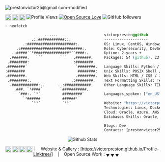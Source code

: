 ![prestonvictor25@gmail com-modified](https://github.com/victorpreston/victorpreston/assets/112781610/08bdfd62-1191-4b39-b67a-2dceeee8c1bc)

![Profile Views](https://komarev.com/ghpvc/?username=victorpreston&color=blue)
[![Open Source Love](https://img.shields.io/badge/Open%20Source-%E2%9D%A4-red.svg)](https://en.wikipedia.org/wiki/Open_source)
![GitHub followers](https://img.shields.io/github/followers/victorpreston?label=Followers&style=social)
<a href="https://twitter.com/vpreston254" target="_blank" rel="noopener noreferrer">
  <img align="left" alt="Preston's' Twitter" width="20px" src="https://simpleicons.now.sh/twitter/495f7e" />
</a>
<a href="https://www.linkedin.com/in/victor-preston-273054253/" target="_blank">
  <img align="left" alt="Preston's' LinkedIn" width="20px" src="https://simpleicons.now.sh/linkedin/495f7e" />
</a>
<a href="https://codepen.io/victorpreston" target="_blank">
  <img align="left" alt="Preston's Codepen" width="20px" src="https://simpleicons.now.sh/codepen/495f7e" />
</a>

```css
~ neofetch

                  ......                     victorpreston@github
            .::############::.               --------------------
        .:######################:.           OS: Linux, CentOS, Windows
     .:############################:.        Role: Cybersecurity, DevSecOps 
   .:#####´`³################³´`####:.       Uptime: 2 years +
  .#######.   `´´        ``´   .#######.     Packages: 54 (github), 23 (aur)
 .########:                    :########.
.########´                      `########.   Language Skills: Python / Java / C / C++ / Go Lang
:########                        ########:   Unix Skills: POSIX Shell / Bash / AWK / Regex / Perl
.########.                      .########.   Web Skills: HTML / CSS / JavaScript / PHP  
 .########:.                  .:########.    Text Formatting Skills: TeX / roff
  .############:..      ..:############.     Other Language Skills: TIBasic / Batch
    .###. `³####´        `###########.
      `###:. `³´          #########`         Languages_spoken: ["en_US", "es_ES"]
        `³######          ######³´
            `³³´          `³³´               Website: "https://victorpreston.github.io/Profile-Linktree/"
                                             Technologies: Linux, Docker, Splunk, Graylog, ArcSight
                                             Cloud: Oracle, Azure, AWS
                                             Databases Skills: Oracle, MySQl, SQLite, MongoDB, Cassandra

                                             Blogs: Dev
                                             Contacts: [prestonvictor25@gmail.com, +254743575434]

```                    



<p align="center">
        <img src="https://raw.githubusercontent.com/mayhemantt/mayhemantt/Update/svg/Bottom.svg" alt="Github Stats"/>
</p>        

<a href="https://twitter.com/vpreston254">
  <img align="left" alt="Preston's' Twitter" width="20px" src="https://simpleicons.now.sh/twitter/495f7e" />
</a>
<a href="https://www.facebook.com/victor.preston.925?_rdc=1&_rdr">
  <img align="left" alt="Preston's Facebook" width="20px" src="https://simpleicons.now.sh/facebook/495f7e" />
</a>
<a href="https://www.linkedin.com/in/victor-preston-273054253/">
  <img align="left" alt="Preston's' LinkedIn" width="20px" src="https://simpleicons.now.sh/linkedin/495f7e" />
</a>
<a href="https://codepen.io/victorpreston">
  <img align="left" alt="Preston's Codepen" width="20px" src="https://simpleicons.now.sh/codepen/495f7e" />
</a>

| &nbsp;&nbsp;&nbsp; Website & Gallery : [https://victorpreston.github.io/Profile-Linktree/] &nbsp;&nbsp;&nbsp;|&nbsp;&nbsp;&nbsp; Open Source Work : <sub>&#9660; &#9660; &#9660;</sub>


